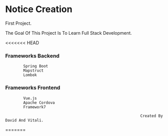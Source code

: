 # Notice Creation

First Project. 

The Goal Of This Project Is To Learn Full Stack Development.


<<<<<<< HEAD
### Frameworks Backend	
		
			Spring Boot
			Mapstruct
			Lombok

### Frameworks Frontend
  
			Vue.js
			Apache Cordova
			Framework7

																Created By David And Vitali. 
=======

